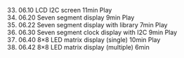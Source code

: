 33. 06.10 LCD I2C screen
    11min
    Play
34. 06.20 Seven segment display
    9min
    Play
35. 06.22 Seven segment display with library
    7min
    Play
36. 06.30 Seven segment clock display with I2C
    9min
    Play
37. 06.40 8×8 LED matrix display (single)
    10min
    Play
38. 06.42 8×8 LED matrix display (multiple)
    6min
